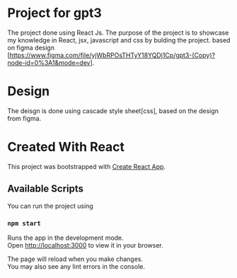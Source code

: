# Project for gpt3

The project done using React Js. The purpose of the project is to showcase my knowledge in React, jsx, javascript and css  by bulding the project.
based on figma design [https://www.figma.com/file/yjWbRPOsTHTyY18YQDj1Cp/gpt3-(Copy)?node-id=0%3A1&mode=dev].

# Design
The deisgn is done using cascade style sheet[css], based on the design from figma.



# Created With React

This project was bootstrapped with [Create React App](https://github.com/facebook/create-react-app).

## Available Scripts

You can run the project using

### `npm start`

Runs the app in the development mode.\
Open [http://localhost:3000](http://localhost:3000) to view it in your browser.

The page will reload when you make changes.\
You may also see any lint errors in the console.



